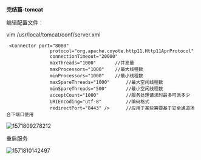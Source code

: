 **完结篇-tomcat**

编辑配置文件：

vim /usr/local/tomcat/conf/server.xml 

```
 <Connector port="8080" 
                protocol="org.apache.coyote.http11.Http11AprProtocol"
                connectionTimeout="20000"		
                maxThreads="1000"		//并发量
                maxProcessors="1000"	//最大线程数
                minProcessors="1000"	//最小线程数
                maxSpareThreads="1000"		//最大空闲线程数
                minSpareThreads="500"		//最小空闲线程数
                acceptCount="1000"			//服务处理请求时最多可派多少
                URIEncoding="utf-8"			//编码格式
                redirectPort="8443" />		//应用于某些需要基于安全通道场合下端口使用
```

![1571809278212](C:\Users\HUAWEI\AppData\Roaming\Typora\typora-user-images\1571809278212.png)

重启服务

![1571810142497](C:\Users\HUAWEI\AppData\Roaming\Typora\typora-user-images\1571810142497.png)